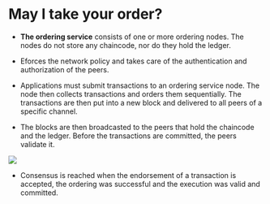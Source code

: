 # May I take your order?

<div grid="~ cols-2 gap-2" m="t-2">
<div>

- **The ordering service** consists of one or more ordering nodes. The nodes do not store any  chaincode, nor do they hold the ledger.

- Eforces the network policy and takes care of the authentication and  authorization of the peers.

- Applications must submit transactions to an ordering service node. The node then collects  transactions and orders them sequentially. The transactions are then put into a new block and  delivered to all peers of a specific channel.

- The blocks are then broadcasted to the peers that hold the chaincode and the ledger. Before the transactions are committed, the peers validate it.


</div>
  <div>
    <img border="rounded" src="/big-smoke.gif">
  
  - Consensus is reached when the endorsement of a transaction is accepted, the ordering was  successful and the execution was valid and committed.
  </div>
</div>